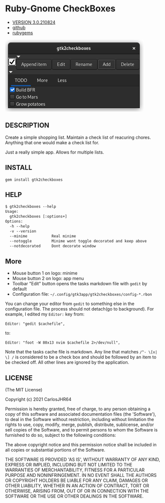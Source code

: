 # Ruby-Gnome CheckBoxes

* [VERSION 3.0.210824](https://github.com/carlosjhr64/gtk2checkboxes/releases)
* [github](https://www.github.com/carlosjhr64/gtk2checkboxes)
* [rubygems](https://rubygems.org/gems/gtk2checkboxes)

![Day Mode](img/snapshot.png)

## DESCRIPTION

Create a simple shopping list.
Maintain a check list of reacuring chores.
Anything that one would make a check list for.

Just a really simple app.
Allows for multiple lists.

## INSTALL
```shell
gem install gtk2checkboxes
```
## HELP
```shell
$ gtk2checkboxes --help
Usage:
  gtk2checkboxes [:options+]
Options:
  -h --help
  -v --version
  --minime      	 Real minime
  --notoggle    	 Minime wont toggle decorated and keep above
  --notdecorated	 Dont decorate window
```
## More

* Mouse button 1 on logo: minime
* Mouse button 2 on logo: app menu
* Toolbar "Edit" button opens the tasks markdown file with `gedit` by default
* Configuration file: `~/.config/gtk3app/gtk2checkboxes/config-*.rbon`

You can change your editor from `gedit` to something else in the configuration
file.  The process should not detach(go to background).  For example, I edited
my `Editor:` key from:

    Editor: "gedit $cachefile",

to:

    Editor: "foot -W 80x13 nvim $cachefile 2>/dev/null",

Note that the tasks cache file is markdown.
Any line that matches `/^- \[x| \] /` is considered to be a check box and
should be followed by an item to be checked off.
All other lines are ignored by the application.

## LICENSE

(The MIT License)

Copyright (c) 2021 CarlosJHR64

Permission is hereby granted, free of charge, to any person obtaining
a copy of this software and associated documentation files (the
'Software'), to deal in the Software without restriction, including
without limitation the rights to use, copy, modify, merge, publish,
distribute, sublicense, and/or sell copies of the Software, and to
permit persons to whom the Software is furnished to do so, subject to
the following conditions:

The above copyright notice and this permission notice shall be
included in all copies or substantial portions of the Software.

THE SOFTWARE IS PROVIDED 'AS IS', WITHOUT WARRANTY OF ANY KIND,
EXPRESS OR IMPLIED, INCLUDING BUT NOT LIMITED TO THE WARRANTIES OF
MERCHANTABILITY, FITNESS FOR A PARTICULAR PURPOSE AND NONINFRINGEMENT.
IN NO EVENT SHALL THE AUTHORS OR COPYRIGHT HOLDERS BE LIABLE FOR ANY
CLAIM, DAMAGES OR OTHER LIABILITY, WHETHER IN AN ACTION OF CONTRACT,
TORT OR OTHERWISE, ARISING FROM, OUT OF OR IN CONNECTION WITH THE
SOFTWARE OR THE USE OR OTHER DEALINGS IN THE SOFTWARE.

